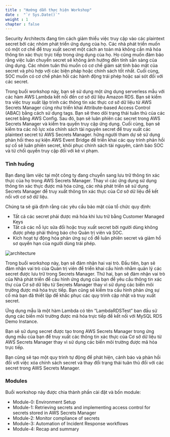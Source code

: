 ```yaml
---
title : "Hướng dẫn thực hiện Workshop"
date :  "`r Sys.Date()`" 
weight : 1 
chapter : false
---
```

Security Architects đang tìm cách giảm thiểu việc truy cập vào các plaintext secret bởi các nhóm phát triển ứng dụng của họ. Các nhà phát triển muốn có một cơ chế để truy xuất secret  một cách an toàn mà không cần mã hóa thông tin xác thực trực tiếp trong ứng dụng của họ. Họ cũng muốn đảm bảo rằng việc luân chuyển secret sẽ không ảnh hưởng đến tính sẵn sàng của ứng dụng. Các nhóm tuân thủ muốn có cơ chế giám sát tính bảo mật của secret và phù hợp với các biện pháp hoặc chính sách tốt nhất. Cuối cùng, SOC muốn có cơ chế phản hồi các hành động trái phép hoặc sai sót đối với các secret.

Trong buổi workshop này, bạn sẽ sử dụng một ứng dụng serverless mẫu với các hàm AWS Lambda kết nối đến cơ sở dữ liệu Amazon RDS. Bạn sẽ kiểm tra việc truy xuất lập trình các thông tin xác thực cơ sở dữ liệu từ AWS Secrets Manager cũng như triển khai Attribute-based Access Control (ABAC) bằng cách sử dụng tags. Bạn sẽ theo dõi trạng thái tuân thủ của các secret bằng AWS Config. Sau đó, bạn sẽ luân phiên các secret trong AWS Secrets Manager và kiểm tra quyền truy cập ứng dụng. Cuối cùng, bạn sẽ kiểm tra các nỗ lực xóa chính sách tài nguyên secret để truy xuất các plaintext secret từ AWS Secrets Manager. hững người tham dự sẽ sử dụng phản hồi theo sự kiện AWS Event Bridge để triển khai các quy trình phản hồi sự cố sẽ luân phiên secret, khôi phục chính sách tài nguyên, cảnh báo SOC và từ chối quyền truy cập đối với kẻ vi phạm.

### Tình huống


Bạn đang làm việc tại một công ty đang chuyển sang lưu trữ thông tin xác thực của họ trong AWS Secrets Manager. Thay vì các ứng dụng sử dụng thông tin xác thực được mã hóa cứng, các nhà phát triển sẽ sử dụng Secrets Manager để truy xuất thông tin xác thực của Cơ sở dữ liệu để kết nối với cơ sở dữ liệu.

Chúng ta sẽ giả định rằng các yêu cầu bảo mật của tổ chức quy định:

- Tất cả các secret phải được mã hóa khi lưu trữ bằng Customer Managed Keys
- Tất cả các nỗ lực sửa đổi hoặc truy xuất secret bởi người dùng không được phép phải thông báo cho Quản trị viên và SOC.
- Kích hoạt tự động hóa phản ứng sự cố để luân phiên secret và giảm hồ sơ quyền hạn của người dùng trái phép.
  
![architecture](/images/asm-workshop-architecture.png)

Trong buổi workshop này, bạn sẽ đảm nhận hai vai trò. Đầu tiên, bạn sẽ đảm nhận vai trò của Quản trị viên để triển khai cấu hình nhằm quản lý các secret được lưu trữ trong Secrets Manager. Thứ hai, bạn sẽ đảm nhận vai trò của Nhà phát triển để cấu hình ứng dụng của bạn để yêu cầu thông tin xác thự của Cơ sở dữ liệu từ Secrets Manager thay vì sử dụng các biến môi trường được mã hóa trực tiếp. Bạn cũng sẽ kiểm tra cấu hình phản ứng sự cố mà bạn đã thiết lập để khắc phục các quy trình cập nhật và truy xuất secret.

Ứng dụng mẫu là một hàm Lambda có tên “LambdaRDSTest” ban đầu sử dụng các biến môi trường được mã hóa trực tiếp để kết nối với MySQL RDS Demo Instance.

Bạn sẽ sử dụng secret được tạo trong AWS Secrets Manager trong ứng dụng mẫu của bạn để truy xuất các thông tin xác thực của Cơ sở dữ liệu từ AWS Secrets Manager thay vì sử dụng các biến môi trường được mã hóa trực tiếp.

Bạn cũng sẽ tạo một quy trình tự động để phát hiện, cảnh báo và phản hồi đối với việc xóa chính sách secret và thay đổi trạng thái tuân thủ đối với các secret trong AWS Secrets Manager.

### Modules
Buổi workshop này được chia thành phần cài đặt và bốn module:

- Module-0: Environment Setup
- Module-1: Retrieving secrets and implementing access control for secrets stored in AWS Secrets Manager
- Module-2: Monitor compliance of secrets
- Module-3: Automation of Incident Response workflows
- Module-4: Recap and summary